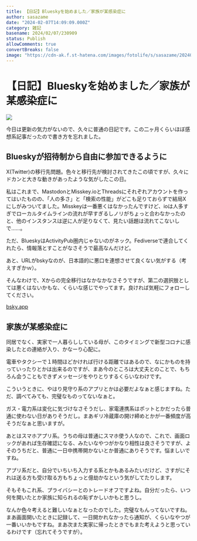 ```yaml
---
title: 【日記】Blueskyを始めました／家族が某感染症に
author: sasazame
date: "2024-02-07T14:09:09.000Z"
category: 雑記
basename: 2024/02/07/230909
status: Publish
allowComments: true
convertBreaks: false
image: "https://cdn-ak.f.st-hatena.com/images/fotolife/s/sasazame/20240207/20240207222959.png"
---
```

# 【日記】Blueskyを始めました／家族が某感染症に

![](https://cdn-ak.f.st-hatena.com/images/fotolife/s/sasazame/20240207/20240207222959.png)

今日は更新の気力がないので、久々に普通の日記です。この二ヶ月くらいほぼ感想系記事だったので書き方を忘れました。

<!-- Extended Body -->

## Blueskyが招待制から自由に参加できるように

X(Twitter)の移行先問題。色々と移行先が検討されてきたこの頃ですが、久々にドカンと大きな動きがあったような気がしたこの日。

私はこれまで、MastodonとMisskey.ioとThreadsにそれぞれアカウントを作ってはいたものの、「人の多さ」と「検索の性能」がどこも足りておらずで結局Xにしがみついてました。Misskeyは一番悪くはなかったんですけど、ioは人多すぎでローカルタイムラインの流れが早すぎるしノリがちょっと合わなかったのと、他のインスタンスは逆に人が足りなくて、見たい話題は流れてこないしで……。

ただ、BlueskyはActivityPub圏内じゃないのがネック。Fediverseで連合してくれたら、情報落とすことがなさそうで最高なんだけど。

あと、URLがbskyなのが、日本語的に悪口を連想させて良くない気がする（考えすぎかｗ）。

そんなわけで、Xからの完全移行はなかなかなさそうですが、第二の選択肢としては悪くはないかもな、くらいな感じでやってます。良ければ気軽にフォローしてください。

[bsky.app](https://bsky.app/profile/sasazame.bsky.social)

## 家族が某感染症に

同居でなく、実家で一人暮らししている母が、このタイミングで新型コロナに感染したとの連絡が入り、かなーり心配に。

電車やタクシーで１時間ほどかければ行ける距離ではあるので、なにかものを持っていったりとかは出来るのですが、まあ今のところは大丈夫とのことで、もちろん会うこともできずメッセージをやりとりするくらいなわけです。

こういうときに、やはり見守り系のアプリとかは必要だよなぁと感じますね。ただ、調べてみても、完璧なものってないなぁと。

ガス・電力系は変化に気づけなさそうだし、家電連携系はポットとかだったら普通に使わない日がありそうだし。まあギリ冷蔵庫の開け締めとかが一番頻度が高そうだなぁと思いますが。

  

あとはスマホアプリ系。うちの母は普通にスマホ使う人なので、これで、画面ロックがあれば生存確認になる、みたいなやつがかなり相性は良さそうですが、よそのうちだと、普通に一日中携帯開かないとか普通にありそうです。悩ましいですね。

アプリ系だと、自分でいちいち入力する系とかもあるみたいだけど、さすがにそれは送る方も受け取る方もちょっと億劫かなという気がしてたりします。

そもそもこれ系、プライバシーとのトレードオフですよね。自分だったら、いつ何を開いたとか家族に知られるの恥ずかしいかもと思うし。

なんか色々考えると難しいなぁとなったのでした。完璧なもんってないですね。まあ画面開いたときに記録して、一日開かれなかったら通知が、くらいなやつが一番いいかもですね。まあ次また実家に帰ったときでもまた考えようと思っているわけです（忘れてそうですが）。